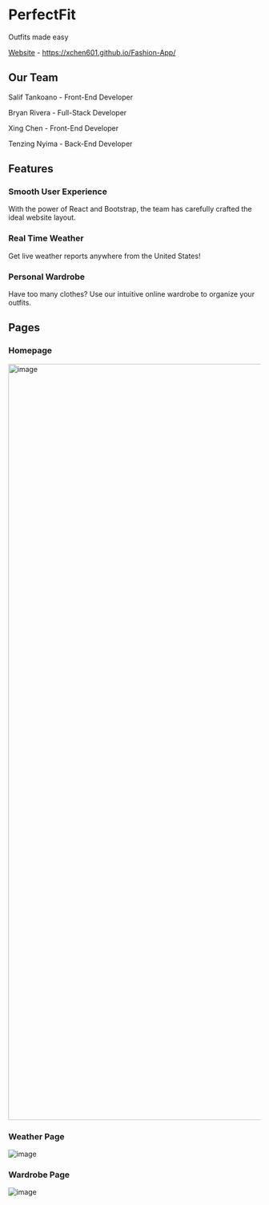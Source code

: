 # PerfectFit
Outfits made easy

[Website](https://xchen601.github.io/Fashion-App/) - https://xchen601.github.io/Fashion-App/

## Our Team
Salif Tankoano - Front-End Developer

Bryan Rivera - Full-Stack Developer

Xing Chen - Front-End Developer

Tenzing Nyima - Back-End Developer


## Features 
### Smooth User Experience
With the power of React and Bootstrap, the team has carefully crafted the ideal website layout.

### Real Time Weather
Get live weather reports anywhere from the United States!

### Personal Wardrobe
Have too many clothes? Use our intuitive online wardrobe to organize your outfits.

## Pages
### Homepage
<img width="1509" alt="image" src="https://github.com/XChen601/Fashion-App/assets/72898664/429e919b-37ca-40d5-bcda-a254682c22ba">

### Weather Page
![image](https://github.com/XChen601/Fashion-App/assets/72898664/afa62785-9cae-4612-bd17-1e9d3c1c6755)

### Wardrobe Page
![image](https://github.com/XChen601/Fashion-App/assets/72898664/a7fe03b6-1ba6-40e5-b190-49f48a057b3c)
